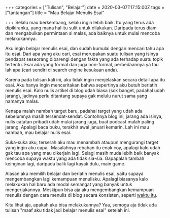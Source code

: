 +++
categories = ["Tulisan", "Belajar"]
date = 2020-03-07T17:15:00Z
tags = ["tantangan"]
title = "Mau Belajar Menulis Esai"

+++
Selalu mau berkembang, selalu ingin lebih baik. Itu yang terus ada dipikiranku, yang mana hal itu sulit untuk dilakukan.<!--more--> Daripada terus diam dan mengabulkan permintaan si malas, ada baiknya untuk mulai mencoba melakukannya.

Aku ingin belajar menulis esai, dan sudah kumulai dengan mencari tahu apa itu esai. Dari apa yang aku cari, esai merupakan suatu tulisan yang isinya pendapat seseorang dibarengi dengan fakta yang ada terhadap suatu topik tertentu. Esai ada yang formal dan juga non-formal, perbedaannya ya tau lah apa (cari sendiri di search engine kesukaan anda).

Karena pada tulisan kali ini, aku tidak ingin menjelaskan secara detail apa itu esai. Aku hanya ingin menceritakan bahwa sepertinya aku butuh berlatih menulis esai. Kalo nulis artikel di blog udah biasa (sok banget, padahal udah jarang), jadinya perlu ditantang supaya gak melulu nurut sama yang namanya malas.

Kenapa malah nambah target baru, padahal target yang udah ada sebelumnya masih tersendat-sendat. Contohnya blog ini, jarang ada isinya, nulis catatan pribadi udah mulai jarang juga, buat podcast malah paling jarang. Apalagi baca buku, terakhir awal januari kemarin. Lah ini mau nambah, mau belajar nulis esai.

Suka-suka aku, terserah aku mau menambah ataupun mengurangi target yang ingin aku capai. Masalahnya rebahan itu enak coy, apalagi kalo udah gak tau apa yang mau dikerjain lagi. Selagi masih muda lebih baik banyak mencoba supaya waktu yang ada tidak sia-sia. Gapapalah tambah keinginan lagi, daripada balik lagi kayak dulu, main game.

Alasan aku memilih belajar dan berlatih menulis esai, yaitu supaya mengembangkan lagi kemampuan menulisku. Apalagi biasanya kalo melakukan hal baru ada modal semangat yang banyak untuk mengerjakannya. Meskipun bisa aja aku mengembangkan kemampuan menulis dengan cara menulis di blog secara konsisten, seperti [waktu itu](https://adibfaqih.id/posts/7-hari-nge-blog/ "7 hari nge-blog").

Kita lihat aja, apakah aku bisa melakukannya? Yaa, semoga aja tidak ada tulisan "maaf aku tidak jadi belajar menulis esai" setelah ini.